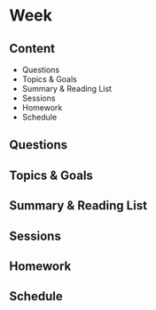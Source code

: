 # Week

## Content
- Questions
- Topics & Goals
- Summary & Reading List
- Sessions
- Homework
- Schedule

## Questions
## Topics & Goals 
## Summary & Reading List
## Sessions
## Homework
## Schedule
